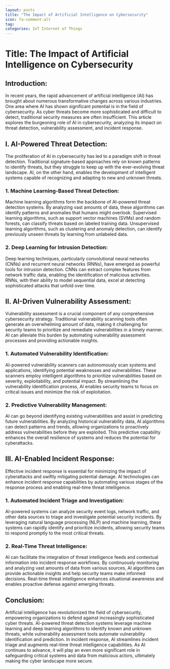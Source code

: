 ```yaml
---
layout: posts
title: "The Impact of Artificial Intelligence on Cybersecurity"
icon: fa-comment-alt
tag:      
categories: IoT Internet of Things
---
```



# Title: The Impact of Artificial Intelligence on Cybersecurity

## Introduction:
In recent years, the rapid advancement of artificial intelligence (AI) has brought about numerous transformative changes across various industries. One area where AI has shown significant potential is in the field of cybersecurity. As cyber threats become more sophisticated and difficult to detect, traditional security measures are often insufficient. This article explores the burgeoning role of AI in cybersecurity, analyzing its impact on threat detection, vulnerability assessment, and incident response.

## I. AI-Powered Threat Detection:
The proliferation of AI in cybersecurity has led to a paradigm shift in threat detection. Traditional signature-based approaches rely on known patterns to identify threats, but they struggle to keep up with the ever-evolving threat landscape. AI, on the other hand, enables the development of intelligent systems capable of recognizing and adapting to new and unknown threats.

### 1. Machine Learning-Based Threat Detection:
Machine learning algorithms form the backbone of AI-powered threat detection systems. By analyzing vast amounts of data, these algorithms can identify patterns and anomalies that humans might overlook. Supervised learning algorithms, such as support vector machines (SVMs) and random forests, can classify threats based on labeled training data. Unsupervised learning algorithms, such as clustering and anomaly detection, can identify previously unseen threats by learning from unlabeled data.

### 2. Deep Learning for Intrusion Detection:
Deep learning techniques, particularly convolutional neural networks (CNNs) and recurrent neural networks (RNNs), have emerged as powerful tools for intrusion detection. CNNs can extract complex features from network traffic data, enabling the identification of malicious activities. RNNs, with their ability to model sequential data, excel at detecting sophisticated attacks that unfold over time.

## II. AI-Driven Vulnerability Assessment:
Vulnerability assessment is a crucial component of any comprehensive cybersecurity strategy. Traditional vulnerability scanning tools often generate an overwhelming amount of data, making it challenging for security teams to prioritize and remediate vulnerabilities in a timely manner. AI can alleviate this burden by automating vulnerability assessment processes and providing actionable insights.

### 1. Automated Vulnerability Identification:
AI-powered vulnerability scanners can autonomously scan systems and applications, identifying potential weaknesses and vulnerabilities. These scanners employ intelligent algorithms to prioritize vulnerabilities based on severity, exploitability, and potential impact. By streamlining the vulnerability identification process, AI enables security teams to focus on critical issues and minimize the risk of exploitation.

### 2. Predictive Vulnerability Management:
AI can go beyond identifying existing vulnerabilities and assist in predicting future vulnerabilities. By analyzing historical vulnerability data, AI algorithms can detect patterns and trends, allowing organizations to proactively address vulnerabilities before they are exploited. This predictive capability enhances the overall resilience of systems and reduces the potential for cyberattacks.

## III. AI-Enabled Incident Response:
Effective incident response is essential for minimizing the impact of cyberattacks and swiftly mitigating potential damage. AI technologies can enhance incident response capabilities by automating various stages of the response process and enabling real-time threat intelligence.

### 1. Automated Incident Triage and Investigation:
AI-powered systems can analyze security event logs, network traffic, and other data sources to triage and investigate potential security incidents. By leveraging natural language processing (NLP) and machine learning, these systems can rapidly identify and prioritize incidents, allowing security teams to respond promptly to the most critical threats.

### 2. Real-Time Threat Intelligence:
AI can facilitate the integration of threat intelligence feeds and contextual information into incident response workflows. By continuously monitoring and analyzing vast amounts of data from various sources, AI algorithms can provide actionable insights and help security teams make informed decisions. Real-time threat intelligence enhances situational awareness and enables proactive defense against emerging threats.

## Conclusion:
Artificial intelligence has revolutionized the field of cybersecurity, empowering organizations to defend against increasingly sophisticated cyber threats. AI-powered threat detection systems leverage machine learning and deep learning algorithms to identify known and unknown threats, while vulnerability assessment tools automate vulnerability identification and prediction. In incident response, AI streamlines incident triage and augments real-time threat intelligence capabilities. As AI continues to advance, it will play an even more significant role in safeguarding critical systems and data from malicious actors, ultimately making the cyber landscape more secure.